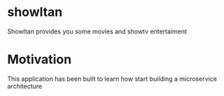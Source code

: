 # showltan
Showltan provides you some movies and showtv entertaiment

# Motivation
This application has been built to learn how start building a microservice architecture